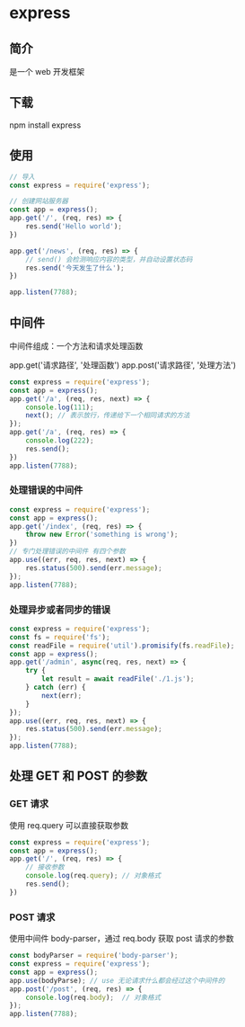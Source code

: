 # express

## 简介

是一个 web 开发框架

## 下载

npm install express

## 使用

```javascript
// 导入
const express = require('express');

// 创建网站服务器
const app = express();
app.get('/', (req, res) => {
    res.send('Hello world');
})

app.get('/news', (req, res) => {
    // send() 会检测响应内容的类型，并自动设置状态码
    res.send('今天发生了什么');
})

app.listen(7788);
```

## 中间件

中间件组成：一个方法和请求处理函数

app.get('请求路径', '处理函数')
app.post('请求路径', '处理方法')

```javascript
const express = require('express');
const app = express();
app.get('/a', (req, res, next) => {
    console.log(111);
    next(); // 表示放行，传递给下一个相同请求的方法
});
app.get('/a', (req, res) => {
    console.log(222);
    res.send();
})
app.listen(7788);
```

### 处理错误的中间件

```javascript
const express = require('express');
const app = express();
app.get('/index', (req, res) => {
    throw new Error('something is wrong');
})
// 专门处理错误的中间件 有四个参数
app.use((err, req, res, next) => {
    res.status(500).send(err.message);
});
app.listen(7788);

```

### 处理异步或者同步的错误

```javascript
const express = require('express');
const fs = require('fs');
const readFile = require('util').promisify(fs.readFile);
const app = express();
app.get('/admin', async(req, res, next) => {
    try {
        let result = await readFile('./1.js');
    } catch (err) {
        next(err);
    }
});
app.use((err, req, res, next) => {
    res.status(500).send(err.message);
});
app.listen(7788);

```

## 处理 GET 和 POST 的参数

### GET 请求

使用 req.query 可以直接获取参数

```javascript
const express = require('express');
const app = express();
app.get('/', (req, res) => {
    // 接收参数
    console.log(req.query); // 对象格式
    res.send();
})
```

### POST 请求

使用中间件 body-parser，通过 req.body 获取 post 请求的参数

```javascript
const bodyParser = require('body-parser');
const express = require('express');
const app = express();
app.use(bodyParse); // use 无论请求什么都会经过这个中间件的
app.post('/post', (req, res) => {
    console.log(req.body);  // 对象格式
});
app.listen(7788);
```